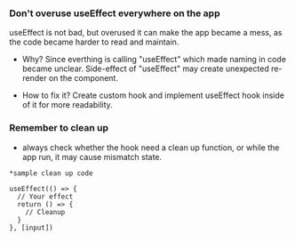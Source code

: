 ### Don't overuse useEffect everywhere on the app
useEffect is not bad, but overused it can make the app became a mess, as the code became harder to read and maintain.

- Why?
  Since everthing is calling "useEffect" which made naming in code became unclear.
  Side-effect of "useEffect" may create unexpected re-render on the component.

- How to fix it?
  Create custom hook and implement useEffect hook inside of it for more readability.

### Remember to clean up

- always check whether the hook need a clean up function, or while the app run, it may cause mismatch state.
```
*sample clean up code

useEffect(() => {
  // Your effect
  return () => {
    // Cleanup
  }
}, [input])
```